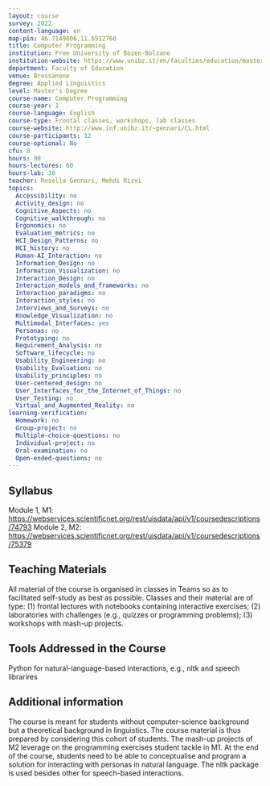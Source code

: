 ```yaml
---
layout: course
survey: 2022
content-language: en
map-pin: 46.7149806,11.6512768
title: Computer Programming
institution: Free University of Bozen-Bolzano
institution-website: https://www.unibz.it/en/faculties/education/master-applied-linguistics/ 
department: Faculty of Education
venue: Bressanone
degree: Applied Linguistics
level: Master's Degree
course-name: Computer Programming
course-year: 1
course-language: English
course-type: Frontal classes, workshops, lab classes
course-website: http://www.inf.unibz.it/~gennari/CL.html
course-participants: 12
course-optional: No
cfu: 8
hours: 90
hours-lectures: 60
hours-lab: 30
teacher: Rosella Gennari, Mehdi Rizvi
topics: 
  Accessibility: no
  Activity_design: no
  Cognitive_Aspects: no
  Cognitive_walkthrough: no
  Ergonomics: no
  Evaluation_metrics: no
  HCI_Design_Patterns: no
  HCI_history: no
  Human-AI_Interaction: no
  Information_Design: no
  Information_Visualization: no
  Interaction_Design: no
  Interaction_models_and_frameworks: no
  Interaction_paradigms: no
  Interaction_styles: no
  Interviews_and_Surveys: no
  Knowledge_Visualization: no
  Multimodal_Interfaces: yes
  Personas: no
  Prototyping: no
  Requirement_Analysis: no
  Software_lifecycle: no
  Usability_Engineering: no
  Usability_Evaluation: no
  Usability_principles: no
  User-centered_design: no
  User_Interfaces_for_the_Internet_of_Things: no
  User_Testing: no
  Virtual_and_Augmented_Reality: no
learning-verification: 
  Homework: no 
  Group-project: no 
  Multiple-choice-questions: no 
  Individual-project: no 
  Oral-examination: no 
  Open-ended-questions: no 
---
```



## Syllabus 
Module 1, M1: https://webservices.scientificnet.org/rest/uisdata/api/v1/coursedescriptions/74793 
Module 2, M2: https://webservices.scientificnet.org/rest/uisdata/api/v1/coursedescriptions/75379

## Teaching Materials 
All material of the course is organised in classes in Teams so as to facilitated self-study as best as possible. Classes and their material are of type: (1) frontal lectures with notebooks containing interactive exercises; (2) laboratories with challenges (e.g., quizzes or programming problems); (3) workshops with mash-up projects. 

## Tools Addressed in the Course 
Python for natural-language-based interactions, e.g., nltk and speech librarires

## Additional information 
The course is meant for students without computer-science background but a theoretical background in linguistics. The course material is thus prepared by considering this cohort of students. The mash-up projects of M2 leverage on the programming exercises student tackle in M1. At the end of the course, students need to be able to conceptualise and program a solution for interacting with personas in natural language. The nltk package is used besides other for speech-based interactions. 
